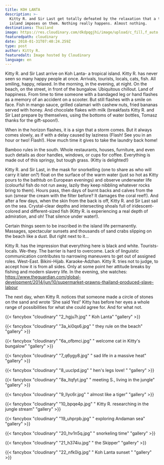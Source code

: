 ```yaml
---
title: KOH LANTA
description: >-
  Kitty R. and Sir Last get totally defeated by the relaxation that a tropical
  island imposes on them. Nothing really happens. Almost nothing.
destinations: Thailand
image: https://res.cloudinary.com/dkdpqgjhi/image/upload/c_fill,f_auto,q_auto,w_300/title_photo_ae9xzv.jpg
featuredpath: cloudinary
date: 2018-01-31T07:40:24.259Z
type: post
author: Kitty R.
featuredalt: Image hosted by Cloudinary
language: en
---
```

Kitty R. and Sir Last arrive on Koh Lanta- a tropical island. Kitty R. has never seen so many happy people at once. Arrivals, tourists, locals, cats, fish. All smiling, happy, relaxed. In the morning, in the evening, at night. On the beach, on the street, in front of the bungalow. Ubiquitous chillout. Land of happiness. From time to time someone with a bandaged leg or hand flashes as a memory of an accident on a scooter. But still flashes with a smile on face. Fish in mango sauce, grilled calamari with cashew nuts, fried bananas served with honey. And chocolate flakes with milk (breakfasts Kitty R. and Sir Last prepare by themselves, using the bottoms of water bottles, Tomasz thanks for the gift-spoon!). 

When in the horizon flashes, it is a sign that a storm comes. But it always comes slowly, as if with a delay caused by laziness (Flash! See you in an hour or two! Flash!). How much time it gives to take the laundry back home!

Bamboo rules in the south. Whole restaurants, houses, furniture, and even such details as door handles, windows, or cups for coffee. Everything is made out of this springy, but tough grass. (Kitty is delighted!)

Kitty R. and Sir Last, in the mask for snorkelling (one to share as who will carry it later on?) float on the surface of the warm water (just so hot as Kitty pours to the bathtub on European evenings) and observe underwater life (colourful fish do not run away, lazily they keep nibbling whatever rocks bring to them). Hours pass, then days of burnt backs and calves from the sun (smear the cream with the filter before? It damages the coral reef!). And after a few days, when the skin from the back is off, Kitty R. and Sir Last sail on the sea. Crystal-clear depths and intersecting shoals full of iridescent-colored and different-sized fish (Kitty R. is experiencing a real depth of admiration, and oh! That silence under water!).

Certain things seem to be inscribed in the island life permanently. Massages, spectacular sunsets and thousands of sand crabs slipping on the beach like a dust. But right next to it…

Kitty R. has the impression that everything here is black and white. Tourists-locals. We-they. The barrier is hard to overcome. Lack of linguistic communication contributes to narrowing maneuvers to get out of assigned roles. West-East. Bikini-Hijab. Karaoke-Adzhan. Kitty R. tries not to judge, to accept how it is from all sides. Only at some point her attitude breaks by fishing and modern slavery life. In the evening, she watches: https://www.theguardian.com/global-development/2014/jun/10/supermarket-prawns-thailand-produced-slave-labour 

The next day, when Kitty R. notices that someone made a circle of stones on the sand and wrote 'She said Yes!' Kitty has before her eyes a whole range of possibilities for what she could agree for. And for what not. 

{{< fancybox "cloudinary" "2_hgju7r.jpg" "   Koh Lanta" "gallery" >}}

{{< fancybox "cloudinary" "3a_ki0qs6.jpg" "   they rule on the beach" "gallery" >}}

{{< fancybox "cloudinary" "6a_ofbmci.jpg" "   welcome cat in Kitty's bungalow" "gallery" >}}

{{< fancybox "cloudinary" "7_q6ygy8.jpg" "   sad life in a massive heat" "gallery" >}}

{{< fancybox "cloudinary" "8_uuclpd.jpg" "   hen's legs love! " "gallery" >}}

{{< fancybox "cloudinary" "8a_ltqfyt.jpg" "   meeting S., living in the jungle" "gallery" >}}

{{< fancybox "cloudinary" "9_llyc6r.jpg" "   almost like a tiger" "gallery" >}}

{{< fancybox "cloudinary" "10_bpqe4p.jpg" "   Kitty R. researching in the jungle stream" "gallery" >}}

{{< fancybox "cloudinary" "19_uhprpb.jpg" "   exploring Andaman sea" "gallery" >}}

{{< fancybox "cloudinary" "20_hv1n5q.jpg" "   snorkeling time" "gallery" >}}

{{< fancybox "cloudinary" "21_h374iu.jpg" "   the Skipper" "gallery" >}}

{{< fancybox "cloudinary" "22_nfk0ig.jpg" "   Koh Lanta sunset " "gallery" >}}
